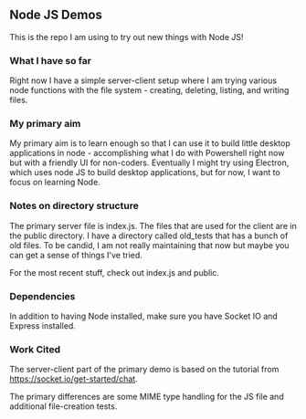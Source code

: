 ## Node JS Demos

This is the repo I am using to try out new things with Node JS!

### What I have so far

Right now I have a simple server-client setup where I am trying various node functions with the file system - creating, deleting, listing, and writing files. 

### My primary aim 

My primary aim is to learn enough so that I can use it to build little desktop applications in node - accomplishing what I do with Powershell right now but with a friendly UI for non-coders. Eventually I might try using Electron, which uses node JS to build desktop applications, but for now, I want to focus on learning Node. 

### Notes on directory structure

The primary server file is index.js. The files that are used for the client are in the public directory. I have a directory called old_tests that has a bunch of old files. To be candid, I am not really maintaining that now but maybe you can get a sense of things I've tried. 

For the most recent stuff, check out index.js and public.

### Dependencies

In addition to having Node installed, make sure you have Socket IO and Express installed. 

### Work Cited

The server-client part of the primary demo is based on the tutorial from https://socket.io/get-started/chat. 

The primary differences are some MIME type handling for the JS file and additional file-creation tests.


